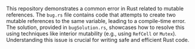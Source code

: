 This repository demonstrates a common error in Rust related to mutable references. The `bug.rs` file contains code that attempts to create two mutable references to the same variable, leading to a compile-time error. The solution, provided in `bugSolution.rs`, showcases how to resolve this using techniques like interior mutability (e.g., using `RefCell` or `Mutex`).  Understanding this issue is crucial for writing safe and efficient Rust code.